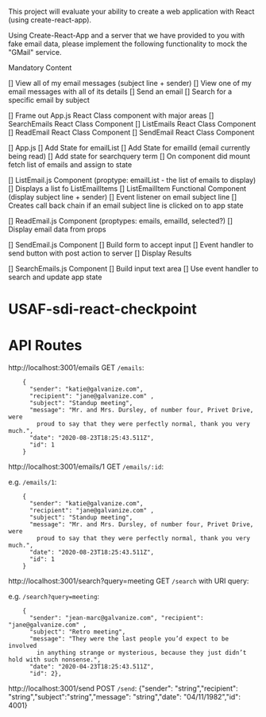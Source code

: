 This project will evaluate your ability to create a web application with React (using create-react-app).

Using Create-React-App and a server that we have provided to you with fake email data, please implement the following functionality to mock the "GMail" service.

Mandatory Content

[] View all of my email messages (subject line + sender)
[] View one of my email messages with all of its details
[] Send an email
[] Search for a specific email by subject

[] Frame out App.js React Class component with major areas
  [] SearchEmails React Class Component
  [] ListEmails React Class Component
  [] ReadEmail React Class Component
  [] SendEmail React Class Component

[] App.js
  [] Add State for emailList
  [] Add State for emailId (email currently being read)
  [] Add state for searchquery term
  [] On component did mount fetch list of emails and assign to state

[] ListEmail.js Component (proptype: emailList - the list of emails to display)
  [] Displays a list fo ListEmailItems
  [] ListEmailItem Functional Component (display subject line + sender)
    [] Event listener on email subject line
    [] Creates call back chain if an email subject line is clicked on to app state

[] ReadEmail.js Component (proptypes: emails, emailId, selected?)
  [] Display email data from props

[] SendEmail.js Component
  [] Build form to accept input
  [] Event handler to send button with post action to server
  [] Display Results

[] SearchEmails.js Component
  [] Build input text area
  [] Use event handler to search and update app state


# USAF-sdi-react-checkpoint

# API Routes
http://localhost:3001/emails
GET `/emails`:
```
    {
      "sender": "katie@galvanize.com",
      "recipient": "jane@galvanize.com" ,
      "subject": "Standup meeting",
      "message": "Mr. and Mrs. Dursley, of number four, Privet Drive, were
        proud to say that they were perfectly normal, thank you very much.",
      "date": "2020-08-23T18:25:43.511Z",
      "id": 1
    }
```
http://localhost:3001/emails/1
GET `/emails/:id`:

e.g. `/emails/1`:

```
    {
      "sender": "katie@galvanize.com",
      "recipient": "jane@galvanize.com" ,
      "subject": "Standup meeting",
      "message": "Mr. and Mrs. Dursley, of number four, Privet Drive, were
        proud to say that they were perfectly normal, thank you very much.",
      "date": "2020-08-23T18:25:43.511Z",
      "id": 1
    }
```
http://localhost:3001/search?query=meeting
GET `/search` with URI query:

e.g. `/search?query=meeting`:

```
    {
      "sender": "jean-marc@galvanize.com", "recipient": "jane@galvanize.com" ,
      "subject": "Retro meeting",
      "message": "They were the last people you’d expect to be involved
        in anything strange or mysterious, because they just didn’t hold with such nonsense.",
      "date": "2020-04-23T18:25:43.511Z",
      "id": 2},
```
http://localhost:3001/send
POST `/send`:
{"sender": "string","recipient": "string","subject":"string","message": "string","date": "04/11/1982","id": 4001}
